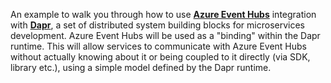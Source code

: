 An example to walk you through how to use [**Azure Event Hubs**](https://azure.microsoft.com/services/event-hubs/?WT.mc_id=devto-blog-abhishgu) integration with [**Dapr**](https://dapr.io/), a set of distributed system building blocks for microservices development. Azure Event Hubs will be used as a "binding" within the Dapr runtime. This will allow services to communicate with Azure Event Hubs without actually knowing about it or being coupled to it directly (via SDK, library etc.), using a simple model defined by the Dapr runtime.